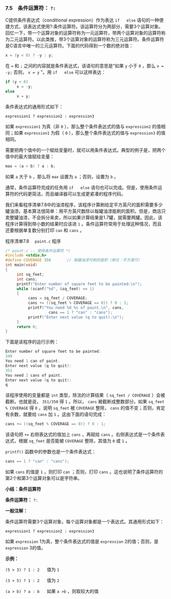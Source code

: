 ### 7.5　条件运算符： `?:` 

C提供条件表达式（conditional expression）作为表达 `if` 　 `else` 语句的一种便捷方式，该表达式使用?:条件运算符。该运算符分为两部分，需要3个运算对象。回忆一下，带一个运算对象的运算符称为一元运算符，带两个运算对象的运算符称为二元运算符。以此类推，带3个运算对象的运算符称为三元运算符。条件运算符是C语言中唯一的三元运算符。下面的代码得到一个数的绝对值：

```c
x = (y < 0) ? -y : y;
```

在 `=` 和 `;` 之间的内容就是条件表达式，该语句的意思是“如果 `y` 小于 `0` ，那么 `x = -y;` 否则， `x = y` ”。用 `if` 　 `else` 可以这样表达：

```c
if (y < 0)
     x = -y;
else
     x = y;
```

条件表达式的通用形式如下：

`expression1 ? expression2 : expression3`

如果 `expression1` 为真（非 `0` ），那么整个条件表达式的值与 `expression2` 的值相同；如果 `expression1` 为假（ `0` ），那么整个条件表达式的值与 `expression3` 的值相同。

需要把两个值中的一个赋给变量时，就可以用条件表达式。典型的例子是，把两个值中的最大值赋给变量：

```c
max = (a > b) ? a : b;
```

如果 `a` 大于 `b` ，那么将 `max` 设置为 `a` ；否则，设置为 `b` 。

通常，条件运算符完成的任务用 `if` 　 `else` 语句也可以完成。但是，使用条件运算符的代码更简洁，而且编译器可以生成更紧凑的程序代码。

我们来看程序清单7.8中的油漆程序，该程序计算刷给定平方英尺的面积需要多少罐油漆。基本算法很简单：用平方英尺数除以每罐油漆能刷的面积。但是，商店只卖整罐油漆，不会拆分来卖，所以如果计算结果是1.7罐，就需要两罐。因此，该程序计算得到带小数的结果时应该进 `1` 。条件运算符常用于处理这种情况，而且还要根据单复数分别打印 `can` 和 `cans` 。

程序清单7.8　 `paint.c` 程序

```c
/* paint.c -- 使用条件运算符 */
#include <stdio.h>
#define COVERAGE 350       // 每罐油漆可刷的面积（单位：平方英尺）
int main(void)
{
     int sq_feet;
     int cans;
     printf("Enter number of square feet to be painted:\n");
     while (scanf("%d", &sq_feet) == 1)
     {
          cans = sq_feet / COVERAGE;
          cans += ((sq_feet % COVERAGE == 0)) ? 0 : 1;
          printf("You need %d %s of paint.\n", cans,
                   cans == 1 ? "can" : "cans");
          printf("Enter next value (q to quit):\n");
     }
     return 0;
}
```

下面是该程序的运行示例：

```c
Enter number of square feet to be painted:
349
You need 1 can of paint.
Enter next value (q to quit):
351
You need 2 cans of paint.
Enter next value (q to quit):
q

```

该程序使用的变量都是 `int` 类型，除法的计算结果（ `sq_feet / COVERAGE` ）会被截断。也就是说， `351/350` 得 `1` 。所以， `cans` 被截断成整数部分。如果 `sq_feet % COVERAGE` 得 `0` ，说明 `sq_feet` 被 `COVERAGE` 整除， `cans` 的值不变；否则，肯定有余数，就要给 `cans` 加 `1` 。这由下面的语句完成：

```c
cans += ((sq_feet % COVERAGE == 0)) ? 0 : 1;
```

该语句把 `+=` 右侧表达式的值加上 `cans` ，再赋给 `cans` 。右侧表达式是一个条件表达式，根据 `sq_feet`  是否能被 `COVERAGE` 整除，其值为 `0` 或 `1` 。

`printf()` 函数中的参数也是一个条件表达式：

```c
cans == 1 ? "can" : "cans");
```

如果 `cans` 的值是 `1` ，则打印 `can` ；否则，打印 `cans` 。这也说明了条件运算符的第2个和第3个运算对象可以是字符串。



**小结：条件运算符**

**条件运算符：**
`?:`

**一般注解：**

条件运算符需要3个运算对象，每个运算对象都是一个表达式。其通用形式如下：

`expression1 ? expression2 : expression3`

如果 `expression` 1为真，整个条件表达式的值是 `expression` 2的值；否则，是 `expression` 3的值。

**示例：**

`(5 > 3) ? 1 : 2 　` 值为 `1`

`(3 > 5) ? 1 : 2 　` 值为 `2`

`(a > b) ? a : b 　` 如果 `a >b` ，则取较大的值



